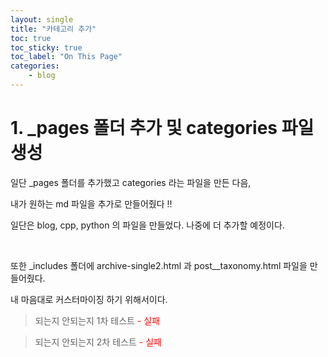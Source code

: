 ```yaml
---
layout: single
title: "카테고리 추가"
toc: true
toc_sticky: true
toc_label: "On This Page"
categories:
    - blog
---
```


# 1. _pages 폴더 추가 및 categories 파일 생성

일단 _pages 폴더를 추가했고 categories 라는 파일을 만든 다음,

내가 원하는 md 파일을 추가로 만들어줬다 !!

일단은 blog, cpp, python 의 파일을 만들었다. 나중에 더 추가할 예정이다.

<br>

또한 _includes 폴더에 archive-single2.html 과 post__taxonomy.html 파일을 만들어줬다.

 내 마음대로 커스터마이징 하기 위해서이다.

 > 되는지 안되는지 1차 테스트 
 <font color='red'>- 실패</font>

 >되는지 안되는지 2차 테스트 
 <font color='red'>- 실패</font>